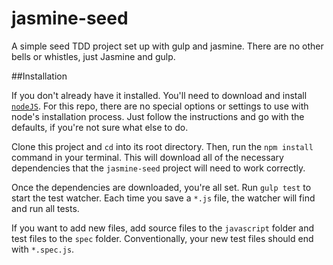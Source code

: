 # jasmine-seed

A simple seed TDD project set up with gulp and jasmine. There are no other bells or whistles, just Jasmine and gulp.

##Installation

If you don't already have it installed. You'll need to download and install [`nodeJS`](https://nodejs.org/). For this repo, there are no special options or settings to use with node's installation process. Just follow the instructions and go with the defaults, if you're not sure what else to do.

Clone this project and `cd` into its root directory. Then, run the `npm install` command in your terminal. This will download all of the necessary dependencies that the `jasmine-seed` project will need to work correctly.

Once the dependencies are downloaded, you're all set. Run `gulp test` to start the test watcher. Each time you save a `*.js` file, the watcher will find and run all tests.

If you want to add new files, add source files to the `javascript` folder and test files to the `spec` folder. Conventionally, your new test files should end with `*.spec.js`.
